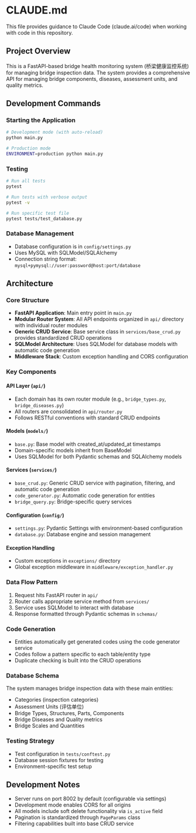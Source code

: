 # CLAUDE.md

This file provides guidance to Claude Code (claude.ai/code) when working with code in this repository.

## Project Overview

This is a FastAPI-based bridge health monitoring system (桥梁健康监控系统) for managing bridge inspection data. The system provides a comprehensive API for managing bridge components, diseases, assessment units, and quality metrics.

## Development Commands

### Starting the Application
```bash
# Development mode (with auto-reload)
python main.py

# Production mode
ENVIRONMENT=production python main.py
```

### Testing
```bash
# Run all tests
pytest

# Run tests with verbose output
pytest -v

# Run specific test file
pytest tests/test_database.py
```

### Database Management
- Database configuration is in `config/settings.py`
- Uses MySQL with SQLModel/SQLAlchemy
- Connection string format: `mysql+pymysql://user:password@host:port/database`

## Architecture

### Core Structure
- **FastAPI Application**: Main entry point in `main.py`
- **Modular Router System**: All API endpoints organized in `api/` directory with individual router modules
- **Generic CRUD Service**: Base service class in `services/base_crud.py` provides standardized CRUD operations
- **SQLModel Architecture**: Uses SQLModel for database models with automatic code generation
- **Middleware Stack**: Custom exception handling and CORS configuration

### Key Components

#### API Layer (`api/`)
- Each domain has its own router module (e.g., `bridge_types.py`, `bridge_diseases.py`)
- All routers are consolidated in `api/router.py`
- Follows RESTful conventions with standard CRUD endpoints

#### Models (`models/`)
- `base.py`: Base model with created_at/updated_at timestamps
- Domain-specific models inherit from BaseModel
- Uses SQLModel for both Pydantic schemas and SQLAlchemy models

#### Services (`services/`)
- `base_crud.py`: Generic CRUD service with pagination, filtering, and automatic code generation
- `code_generator.py`: Automatic code generation for entities
- `bridge_query.py`: Bridge-specific query services

#### Configuration (`config/`)
- `settings.py`: Pydantic Settings with environment-based configuration
- `database.py`: Database engine and session management

#### Exception Handling
- Custom exceptions in `exceptions/` directory
- Global exception middleware in `middleware/exception_handler.py`

### Data Flow Pattern
1. Request hits FastAPI router in `api/`
2. Router calls appropriate service method from `services/`
3. Service uses SQLModel to interact with database
4. Response formatted through Pydantic schemas in `schemas/`

### Code Generation
- Entities automatically get generated codes using the code generator service
- Codes follow a pattern specific to each table/entity type
- Duplicate checking is built into the CRUD operations

### Database Schema
The system manages bridge inspection data with these main entities:
- Categories (inspection categories)
- Assessment Units (评估单位)
- Bridge Types, Structures, Parts, Components
- Bridge Diseases and Quality metrics
- Bridge Scales and Quantities

### Testing Strategy
- Test configuration in `tests/conftest.py`
- Database session fixtures for testing
- Environment-specific test setup

## Development Notes

- Server runs on port 8002 by default (configurable via settings)
- Development mode enables CORS for all origins
- All models include soft delete functionality via `is_active` field
- Pagination is standardized through `PageParams` class
- Filtering capabilities built into base CRUD service